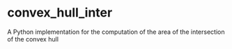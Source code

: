 # convex_hull_inter
A Python implementation for the computation of the area of the intersection of the convex hull
